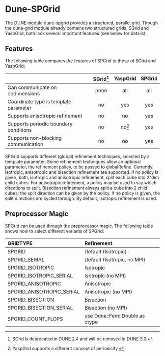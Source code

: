 Dune-SPGrid
===========

The DUNE module dune-spgrid provides a structured, parallel grid. Though the
dune-grid module already contains two structured grids, SGrid and YaspGrid,
both lack several important features (see below for details).


Features
--------

The following table compares the features of SPGrid to those of SGrid and
YaspGrid:

|                                       | SGrid[^1] | YaspGrid | SPGrid |
| :------------------------------------ | :-------: | :------: | :----: |
| Can communicate on codimensions       | none      | all      | all    |
| Coordinate type is template parameter | no        | yes      | yes    |
| Supports anisotropic refinement       | no        | no       | yes    |
| Supports periodic boundary conditions | no        | no[^2]   | yes    |
| Supports non-blocking communication   | no        | no       | yes    |

[^1]: SGrid is deprecated in DUNE 2.4 and will be removed in DUNE 3.0.
[^2]: YaspGrid supports a different concept of periodicity.

SPGrid supports different (global) refinement techniques, selected by a
template parameter. Some refinement techniques allow an optional parameter,
the refinement policy, to be passed to globalRefine. Currently, isotropic,
anisotropic and bisection refinement are supported. If no policy is given,
both, isotropic and anisotropic refinement, split each cube into 2^dim child
cubes. For anisotropic refinement, a policy may be used to say which directions
to split. Bisection refinement always split a cube into 2 child cubes; the
split direction can be given by the policy. If no policy is given, the split
directions are cycled through. By default, isotropic refinement is used.


Preprocessor Magic
------------------

SPGrid can be used through the preprocessor magic. The following table shows how
to select different variants of SPGrid:

| GRIDTYPE                  | Refinement                     |
| :------------------------ | :----------------------------- |
| SPGRID                    | Default (Isotropic)            |
| SPGRID_SERIAL             | Default (Isotropic, no MPI)    |
| SPGRID_ISOTROPIC          | Isotropic                      |
| SPGRID_ISOTROPIC_SERIAL   | Isotropic (no MPI)             |
| SPGRID_ANISOTROPIC        | Anisotropic                    |
| SPGRID_ANISOTROPIC_SERIAL | Anisotropic (no MPI)           |
| SPGRID_BISECTION          | Bisection                      |
| SPGRID_BISECTION_SERIAL   | Bisection (no MPI)             |
| SPGRID_COUNT_FLOPS        | use Dune::Fem::Double as ctype |
